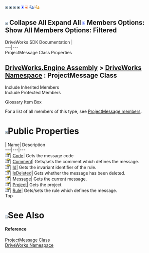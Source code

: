 ![](dotnetimages/collapse.gif) ![](dotnetimages/expand.gif) ![](dotnetimages/collapse.gif) ![](dotnetimages/expand.gif) ![](dotnetimages/drpdown.gif) ![](dotnetimages/drpdown_orange.gif) ![](dotnetimages/copycode.gif) ![](dotnetimages/copycodeHighlight.gif)

![](dotnetimages/collapse.gif) Collapse All Expand All ![](dotnetimages/drpdown.gif) Members Options: Show All  Members Options: Filtered   
---  
DriveWorks SDK Documentation  |   
---|---  
ProjectMessage Class Properties   
  
[DriveWorks.Engine Assembly](topic2156.md) > [DriveWorks Namespace](topic2159.md) : ProjectMessage Class  
---  
  
Include Inherited Members    
Include Protected Members    


Glossary Item Box

For a list of all members of this type, see [ProjectMessage members](topic4602.md).

# ![](dotnetimages/collapse.gif)Public Properties

| Name| Description  
---|---|---  
![Public Property](dotnetimages/publicProperty.gif)| [Code](topic4616.md)| Gets the message code   
![Public Property](dotnetimages/publicProperty.gif)| [Comment](topic4617.md)| Gets/sets the comment which defines the message.   
![Public Property](dotnetimages/publicProperty.gif)| [Id](topic4618.md)| Gets the invariant identifier of the rule.   
![Public Property](dotnetimages/publicProperty.gif)| [IsDeleted](topic4619.md)| Gets whether the message has been deleted.   
![Public Property](dotnetimages/publicProperty.gif)| [Message](topic4620.md)| Gets the current message.   
![Public Property](dotnetimages/publicProperty.gif)| [Project](topic4621.md)| Gets the project   
![Public Property](dotnetimages/publicProperty.gif)| [Rule](topic4622.md)| Gets/sets the rule which defines the message.   
Top

# ![](dotnetimages/collapse.gif)See Also

#### Reference

[ProjectMessage Class](topic4601.md)   
[DriveWorks Namespace](topic2159.md)


